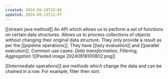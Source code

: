 ```yaml
---
created: 2024-09-18T10:03
updated: 2024-09-23T11:57
---
```


[[stream java method]]
An API which allows us to perform a set of functions on certain data structures. Allows us to process collections of objects without changing their original data structure. They only provide a result as per the [[pipeline operations]]. They have [[lazy evaluation]] and [[parallel execution]]. Common use cases: *Data transformation, Filtering, Aggregation*
![[Pasted image 20240918100802.png]]

[[Intermediate operations]] are methods which change the data and can be chained in a row. For example, filter then sort. 


